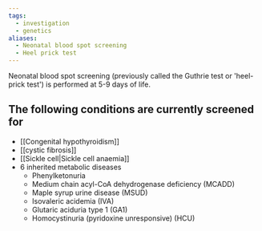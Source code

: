 ```yaml
---
tags:
  - investigation
  - genetics
aliases:
  - Neonatal blood spot screening
  - Heel prick test
---
```

Neonatal blood spot screening (previously called the Guthrie test or 'heel-prick test') is performed at 5-9 days of life. 

## The following conditions are currently screened for
- [[Congenital hypothyroidism]]
- [[cystic fibrosis]]
- [[Sickle cell|Sickle cell anaemia]]
- 6 inherited metabolic diseases
	- Phenylketonuria
	- Medium chain acyl-CoA dehydrogenase deficiency (MCADD)
	- Maple syrup urine disease (MSUD)
	- Isovaleric acidemia (IVA)
	- Glutaric aciduria type 1 (GA1)
	- Homocystinuria (pyridoxine unresponsive) (HCU)
